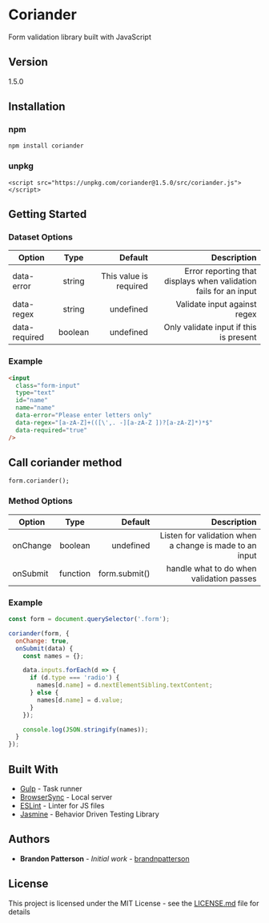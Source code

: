# Coriander

Form validation library built with JavaScript

## Version

1.5.0

## Installation

### npm

`npm install coriander`

### unpkg

`<script src="https://unpkg.com/coriander@1.5.0/src/coriander.js"></script>`

## Getting Started

### Dataset Options

| Option        |  Type   |                Default |                                                      Description |
| ------------- | :-----: | ---------------------: | ---------------------------------------------------------------: |
| data-error    | string  | This value is required | Error reporting that displays when validation fails for an input |
| data-regex    | string  |              undefined |                                     Validate input against regex |
| data-required | boolean |              undefined |                           Only validate input if this is present |

### Example

```html
<input
  class="form-input"
  type="text"
  id="name"
  name="name"
  data-error="Please enter letters only"
  data-regex="[a-zA-Z]+(([\',. -][a-zA-Z ])?[a-zA-Z]*)*$"
  data-required="true"
/>
```

## Call coriander method

```
form.coriander();
```

### Method Options

| Option   |   Type   |       Default |                                             Description |
| -------- | :------: | ------------: | ------------------------------------------------------: |
| onChange | boolean  |     undefined | Listen for validation when a change is made to an input |
| onSubmit | function | form.submit() |                handle what to do when validation passes |

### Example

```javascript
const form = document.querySelector('.form');

coriander(form, {
  onChange: true,
  onSubmit(data) {
    const names = {};

    data.inputs.forEach(d => {
      if (d.type === 'radio') {
        names[d.name] = d.nextElementSibling.textContent;
      } else {
        names[d.name] = d.value;
      }
    });

    console.log(JSON.stringify(names));
  }
});
```

## Built With

- [Gulp](https://gulpjs.com/) - Task runner
- [BrowserSync](https://browsersync.io/) - Local server
- [ESLint](https://eslint.org/) - Linter for JS files
- [Jasmine](https://jasmine.github.io/) - Behavior Driven Testing Library

## Authors

- **Brandon Patterson** - _Initial work_ - [brandnpatterson](https://github.com/brandnpatterson)

## License

This project is licensed under the MIT License - see the [LICENSE.md](LICENSE.md) file for details
